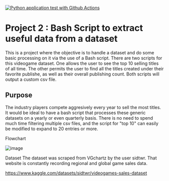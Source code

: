 [![Python application test with Github Actions](https://github.com/nogibjj/Trending-Youtube-Videos-Data-Engineering-Project-Eric-Rios/actions/workflows/main.yml/badge.svg)](https://github.com/nogibjj/Trending-Youtube-Videos-Data-Engineering-Project-Eric-Rios/actions/workflows/main.yml)

# Project 2 : Bash Script to extract useful data from a dataset 
This is a project where the objective is to handle a dataset and do some basic processing on it via the use of a Bash script. There are two scripts for this videogame dataset. One allows the user to see the top 10 selling titles of all time. The other permits the user to find all the titles created under their favorite publishe, as well as their overall publishing count. Both scripts will output a custom csv file.

## Purpose
The industry players compete aggresively every year to sell the most titles. It would be ideal to have a bash script that processes these generic datasets on a yearly or even quarterly basis. There is no need to spend much time filtering multiple csv files, and the script for "top 10" can easily be modified to expand to 20 entries or more. 

Flowchart

![image](https://user-images.githubusercontent.com/70504872/195219293-286a3560-9a77-48f0-9d76-423f9364f914.png)



Dataset
The dataset was scraped from VGchartz by the user sidtwr. That website is constantly recording regional and global game sales data.

https://www.kaggle.com/datasets/sidtwr/videogames-sales-dataset
